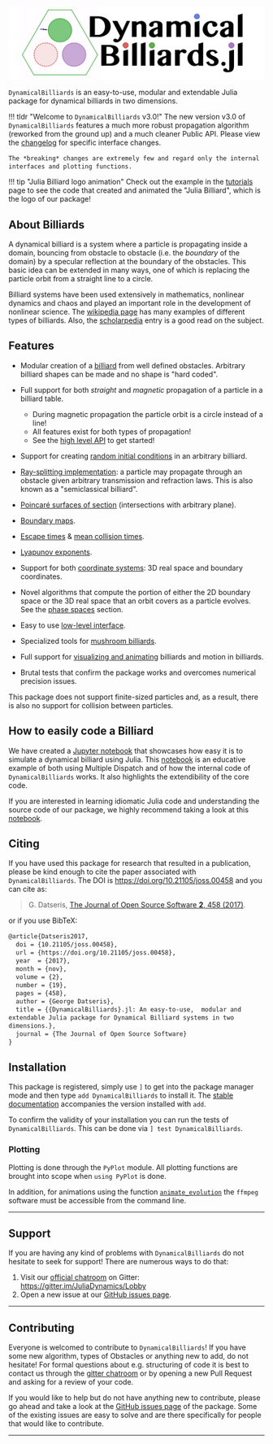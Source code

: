 ![DynamicalBilliards v3.0 Logo: The Julia billiard](https://github.com/JuliaDynamics/JuliaDynamics/blob/master/videos/billiards/DynamicalBilliards_logo_animated.gif?raw=true)

`DynamicalBilliards` is an easy-to-use, modular and extendable Julia package for
dynamical billiards in two dimensions.

!!! tldr "Welcome to `DynamicalBilliards` v3.0!"
    The new version v3.0 of `DynamicalBilliards` features a much more robust propagation algorithm (reworked from the ground up) and a much cleaner Public API. Please view the [changelog](https://github.com/JuliaDynamics/DynamicalBilliards.jl/blob/master/CHANGELOG.md) for specific interface changes.

    The *breaking* changes are extremely few and regard only the internal interfaces and plotting functions.

!!! tip "Julia Billiard logo animation"
    Check out the example in the [tutorials](tutorials/examples/#julia-logo-billiard) page to see the code that created and animated the "Julia Billiard", which is
    the logo of our package!


## About Billiards

A dynamical billiard is a system where a particle is propagating inside a domain,
bouncing from obstacle to obstacle (i.e. the *boundary* of the domain) by a specular reflection at the boundary of the obstacles. This basic idea can be extended in many ways, one of which is replacing the particle orbit from a straight line to a circle.

Billiard systems have been used extensively in mathematics, nonlinear dynamics and chaos and played an important role in the development of nonlinear science.
The [wikipedia page](https://en.wikipedia.org/wiki/Dynamical_billiards) has many examples of different types of billiards. Also, the [scholarpedia](http://www.scholarpedia.org/article/Dynamical_billiards) entry is a good read on the subject.

## Features

* Modular creation of a [billiard](basic/high_level/#billiard) from well defined obstacles. Arbitrary billiard shapes can be made and no shape is "hard coded".
* Full support for both *straight*  and *magnetic* propagation of a particle in a billiard table.
  * During magnetic propagation the particle orbit is a circle instead of a line!
  * All features exist for both types of propagation!
  * See the [high level API](basic/high_level) to get started!

* Support for creating [random initial conditions](basic/high_level/#random-initial-conditions) in an arbitrary
  billiard.
* [Ray-splitting implementation](ray-splitting): a particle may propagate
  through an obstacle given arbitrary transmission and refraction
  laws. This is also known as a "semiclassical billiard".
* [Poincaré surfaces of section](high_level/#poincare-sections) (intersections with arbitrary plane).
* [Boundary maps](basic/phasespaces).
* [Escape times](basic/high_level/#escape-times) & [mean collision times](basic/high_level/#mean-collision-times).
* [Lyapunov exponents](lyapunovs).
* Support for both [coordinate systems](basic/phasespaces/#coordinate-systems): 3D real space and boundary coordinates.
* Novel algorithms that compute the portion of either the 2D boundary space or the 3D real space that an orbit covers as a particle evolves. See the [phase spaces](basic/phasespaces/#phase-space-portions) section.
* Easy to use [low-level interface](basic/low_level).
* Specialized tools for [mushroom billiards](mushroomtools).
* Full support for [visualizing and animating](visualizing) billiards and motion in billiards.
* Brutal tests that confirm the package works and overcomes numerical precision issues.

This package does not support finite-sized particles and, as a result, there is also no support for collision between particles.

## How to easily code a Billiard

We have created a [Jupyter notebook](https://nbviewer.jupyter.org/github/JuliaDynamics/JuliaDynamics/blob/master/tutorials/Billiards%20Example/billiards_example.ipynb) that showcases how easy it is to simulate a dynamical billiard using Julia. This [notebook](https://nbviewer.jupyter.org/github/JuliaDynamics/JuliaDynamics/blob/master/tutorials/Billiards%20Example/billiards_example.ipynb) is an educative example of both using Multiple Dispatch and of how the internal code of `DynamicalBilliards` works. It also highlights the extendibility of the core code.

If you are interested in learning idiomatic Julia code and understanding the source code of our package, we highly recommend taking a look at this [notebook](https://nbviewer.jupyter.org/github/JuliaDynamics/JuliaDynamics/blob/master/tutorials/Billiards%20Example/billiards_example.ipynb).



## Citing
If you have used this package for research that resulted in a publication, please be
kind enough to cite the paper associated with `DynamicalBilliards`. The DOI is
https://doi.org/10.21105/joss.00458 and you can cite as:

>G. Datseris, [The Journal of Open Source Software **2**, 458
(2017)](https://doi.org/10.21105/joss.00458).

or if you use BibTeX:
```
@article{Datseris2017,
  doi = {10.21105/joss.00458},
  url = {https://doi.org/10.21105/joss.00458},
  year  = {2017},
  month = {nov},
  volume = {2},
  number = {19},
  pages = {458},
  author = {George Datseris},
  title = {{DynamicalBilliards}.jl: An easy-to-use,  modular and extendable Julia package for Dynamical Billiard systems in two dimensions.},
  journal = {The Journal of Open Source Software}
}
```

## Installation

This package is registered, simply use `]` to get into the package manager mode and then type `add DynamicalBilliards` to install it.
The [stable documentation](https://juliadynamics.github.io/DynamicalBilliards.jl/stable/) accompanies the version installed with `add`.

To confirm the validity of your installation you can run the tests of `DynamicalBilliards`. This can be done via `] test DynamicalBilliards`.

### Plotting
Plotting is done through the `PyPlot` module. All plotting functions are brought into scope when `using PyPlot` is done.

In addition, for animations using the function [`animate_evolution`](@ref) the
`ffmpeg` software must be accessible from the command line.


---

## Support
If you are having any kind of problems with `DynamicalBilliards` do not hesitate to seek for support! There are numerous ways to do that:

1. Visit our [official chatroom](https://gitter.im/JuliaDynamics/Lobby) on Gitter: https://gitter.im/JuliaDynamics/Lobby
2. Open a new issue at our [GitHub issues page](https://github.com/JuliaDynamics/DynamicalBilliards.jl/issues).

---
## Contributing
Everyone is welcomed to contribute to `DynamicalBilliards`! If you have some new
algorithm, types of Obstacles or anything new to add, do not hesitate! For formal
questions about e.g. structuring of code it is best to contact us through the [gitter
chatroom](https://gitter.im/JuliaDynamics/Lobby) or by opening a new Pull Request and asking for a review of your code.

If you would like to help but do not have anything new to contribute, please go ahead
and take a look at the [GitHub issues page](https://github.com/JuliaDynamics/DynamicalBilliards.jl/issues) of the package.
Some of the existing issues are easy to solve and are there specifically for people that would
like to contribute.

---
